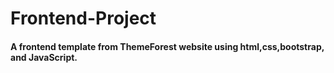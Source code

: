 # Frontend-Project
#### A frontend template from ThemeForest website using html,css,bootstrap, and JavaScript.

